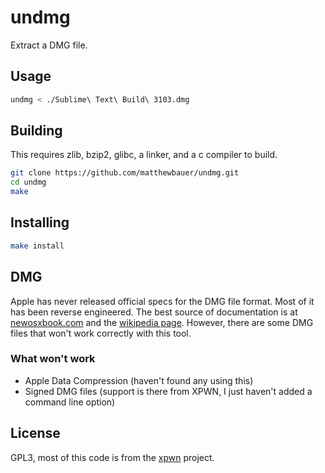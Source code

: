 # undmg
Extract a DMG file.

## Usage
```sh
undmg < ./Sublime\ Text\ Build\ 3103.dmg
```

## Building

This requires zlib, bzip2, glibc, a linker, and a c compiler to build.

```sh
git clone https://github.com/matthewbauer/undmg.git
cd undmg
make
```

## Installing

```sh
make install
```

## DMG

Apple has never released official specs for the DMG file format. Most of it has been reverse engineered. The best source of documentation is at [newosxbook.com](http://newosxbook.com/DMG.html) and the [wikipedia page](https://en.wikipedia.org/wiki/Apple_Disk_Image). However, there are some DMG files that won't work correctly with this tool.

### What won't work

* Apple Data Compression (haven't found any using this)
* Signed DMG files (support is there from XPWN, I just haven't added a command line option)


## License
GPL3, most of this code is from the [xpwn](https://github.com/planetbeing/xpwn) project.
